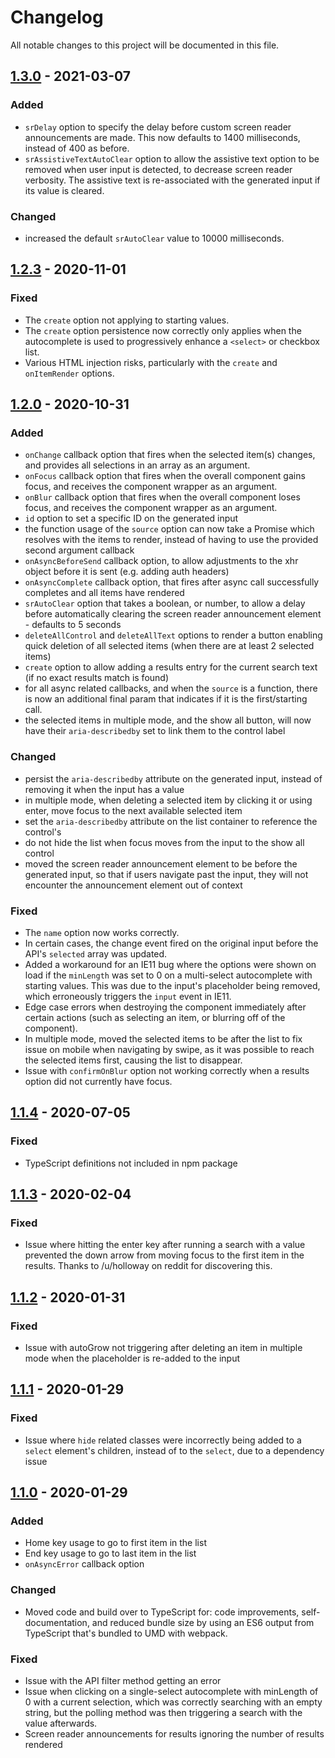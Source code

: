 # Changelog

All notable changes to this project will be documented in this file.

## [1.3.0] - 2021-03-07

### Added

-   `srDelay` option to specify the delay before custom screen reader announcements are made. This now defaults to 1400 milliseconds, instead of 400 as before.
-   `srAssistiveTextAutoClear` option to allow the assistive text option to be removed when user input is detected, to decrease screen reader verbosity. The assistive text is re-associated with the generated input if its value is cleared.

### Changed

-   increased the default `srAutoClear` value to 10000 milliseconds.

## [1.2.3] - 2020-11-01

### Fixed

-   The `create` option not applying to starting values.
-   The `create` option persistence now correctly only applies when the autocomplete is used to progressively enhance a `<select>` or checkbox list.
-   Various HTML injection risks, particularly with the `create` and `onItemRender` options.

## [1.2.0] - 2020-10-31

### Added

-   `onChange` callback option that fires when the selected item(s) changes, and provides all selections in an array as an argument.
-   `onFocus` callback option that fires when the overall component gains focus, and receives the component wrapper as an argument.
-   `onBlur` callback option that fires when the overall component loses focus, and receives the component wrapper as an argument.
-   `id` option to set a specific ID on the generated input
-   the function usage of the `source` option can now take a Promise which resolves with the items to render, instead of having to use the provided second argument callback
-   `onAsyncBeforeSend` callback option, to allow adjustments to the xhr object before it is sent (e.g. adding auth headers)
-   `onAsyncComplete` callback option, that fires after async call successfully completes and all items have rendered
-   `srAutoClear` option that takes a boolean, or number, to allow a delay before automatically clearing the screen reader announcement element - defaults to 5 seconds
-   `deleteAllControl` and `deleteAllText` options to render a button enabling quick deletion of all selected items (when there are at least 2 selected items)
-   `create` option to allow adding a results entry for the current search text (if no exact results match is found)
-   for all async related callbacks, and when the `source` is a function, there is now an additional final param that indicates if it is the first/starting call.
-   the selected items in multiple mode, and the show all button, will now have their `aria-describedby` set to link them to the control label

### Changed

-   persist the `aria-describedby` attribute on the generated input, instead of removing it when the input has a value
-   in multiple mode, when deleting a selected item by clicking it or using enter, move focus to the next available selected item
-   set the `aria-describedby` attribute on the list container to reference the control's
-   do not hide the list when focus moves from the input to the show all control
-   moved the screen reader announcement element to be before the generated input, so that if users navigate past the input, they will not encounter the announcement element out of context

### Fixed

-   The `name` option now works correctly.
-   In certain cases, the change event fired on the original input before the API's `selected` array was updated.
-   Added a workaround for an IE11 bug where the options were shown on load if the `minLength` was set to 0 on a multi-select autocomplete with starting values. This was due to the input's placeholder being removed, which erroneously triggers the `input` event in IE11.
-   Edge case errors when destroying the component immediately after certain actions (such as selecting an item, or blurring off of the component).
-   In multiple mode, moved the selected items to be after the list to fix issue on mobile when navigating by swipe, as it was possible to reach the selected items first, causing the list to disappear.
-   Issue with `confirmOnBlur` option not working correctly when a results option did not currently have focus.

## [1.1.4] - 2020-07-05

### Fixed

-   TypeScript definitions not included in npm package

## [1.1.3] - 2020-02-04

### Fixed

-   Issue where hitting the enter key after running a search with a value prevented the down arrow from moving focus to the first item in the results. Thanks to /u/holloway on reddit for discovering this.

## [1.1.2] - 2020-01-31

### Fixed

-   Issue with autoGrow not triggering after deleting an item in multiple mode when the placeholder is re-added to the input

## [1.1.1] - 2020-01-29

### Fixed

-   Issue where `hide` related classes were incorrectly being added to a `select` element's children, instead of to the `select`, due to a dependency issue

## [1.1.0] - 2020-01-29

### Added

-   Home key usage to go to first item in the list
-   End key usage to go to last item in the list
-   `onAsyncError` callback option

### Changed

-   Moved code and build over to TypeScript for: code improvements, self-documentation, and reduced bundle size by using an ES6 output from TypeScript that's bundled to UMD with webpack.

### Fixed

-   Issue with the API filter method getting an error
-   Issue when clicking on a single-select autocomplete with minLength of 0 with a current selection, which was correctly searching with an empty string, but the polling method was then triggering a search with the value afterwards.
-   Screen reader announcements for results ignoring the number of results rendered

[1.3.0]: https://github.com/mynamesleon/aria-autocomplete/compare/v1.2.3...v1.3.0
[1.2.3]: https://github.com/mynamesleon/aria-autocomplete/compare/v1.2.0...v1.2.3
[1.2.0]: https://github.com/mynamesleon/aria-autocomplete/compare/v1.1.4...v1.2.0
[1.1.4]: https://github.com/mynamesleon/aria-autocomplete/compare/v1.1.3...v1.1.4
[1.1.3]: https://github.com/mynamesleon/aria-autocomplete/compare/v1.1.2...v1.1.3
[1.1.2]: https://github.com/mynamesleon/aria-autocomplete/compare/v1.1.1...v1.1.2
[1.1.1]: https://github.com/mynamesleon/aria-autocomplete/compare/v1.1.0...v1.1.1
[1.1.0]: https://github.com/mynamesleon/aria-autocomplete/compare/v1.0.0...v1.1.0
